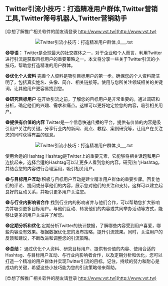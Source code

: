 ## **Twitter引流小技巧：打造精准用户群体,Twitter营销工具,Twitter筛号机器人,Twitter营销助手**

[😍想了解推广相关软件的朋友请登录 http://www.vst.tw](http://www.vst.tw)

 <center><img src="https://vst.tw/MP4/tuiguang/png/6.png" alt="Twitter引流小技巧：打造精准用户群体_0___.txt"></center>

**😄导语：**
Twitter是全球最大的社交媒体之一，对于企业和个人而言，利用Twitter进行引流是获取目标用户的重要策略之一。本文将分享一些关于Twitter引流的小技巧，帮助您打造精准的用户群体。

**😄优化个人资料**
完善个人资料是吸引目标用户的第一步。确保您的个人资料简洁明了，包括真实姓名、头像、简介、相关链接等。使用与您所关注领域相关的关键词，让其他用户更容易找到您。

**😄研究目标用户**
在开始引流之前，了解您的目标用户是非常重要的。通过调研和分析，确定他们的兴趣、需求和痛点。这样可以更好地定位您的内容，吸引相关用户。

**😄提供有价值的内容**
Twitter是一个信息快速传播的平台，提供有价值的内容是吸引用户关注的关键。分享行业内的新闻、观点、教程、案例研究等，让用户在关注您的同时获得有益的信息。

 <center><img src="https://vst.tw/MP4/tuiguang/png/5.png" alt="Twitter引流小技巧：打造精准用户群体_0___.txt"></center>

使用合适的Hashtag
Hashtag是Twitter上的重要元素，它能够将相关话题和用户连接起来。选择合适的Hashtag可以让更多人看到您的内容。研究热门Hashtag，并结合您的内容进行合理运用，吸引相关用户。

**😄与目标用户互动**
积极与目标用户互动是建立精准用户群体的重要步骤。回复他们的评论、提问或分享他们的内容，展示您对他们的关注和支持。这样可以建立起良好的互动关系，并吸引更多用户关注您。

**😄与行业内影响者合作**
找到行业内的影响者并与他们合作，可以帮助您扩大影响力并吸引更多目标用户。与他们互动、转发他们的内容或共同举办活动等方式，能够让更多的用户关注并了解您。

**😄定期分析和优化**
定期分析Twitter的统计数据，了解哪些内容受到用户喜爱，哪些内容没有效果。根据数据优化您的发布策略，提升引流效果。同时，关注用户的反馈和建议，不断改进和调整您的引流策略。

**😄总结：**
通过优化个人资料、研究目标用户、提供有价值的内容、使用合适的Hashtag、与目标用户互动、与行业内影响者合作，以及定期分析和优化，您可以打造一个精准的用户群体并实现Twitter引流的目标。记住，持续的努力和耐心是成功的关键，希望这些小技巧能为您的引流策略带来帮助。

[😍想了解推广相关软件的朋友请登录 http://www.vst.tw](http://www.vst.tw)



